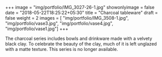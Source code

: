 +++
image = "img/portfolio/IMG_3027-26-1.jpg"
showonlyimage = false
date = "2018-05-22T18:25:22+05:30"
title = "Charcoal tableware"
draft = false
weight = 2
images = [ "img/portfolio/IMG_3508-1.jpg", "img/portfolio/vase3.jpg", "img/portfolio/vase4.jpg", "img/portfolio/vase1.jpg"]
+++
<!--more-->

The charcoal series includes bowls and drinkware made with a velvety black clay. To celebrate the beauty of the clay, much of it is left unglazed with a matte texture. This series is no longer available.